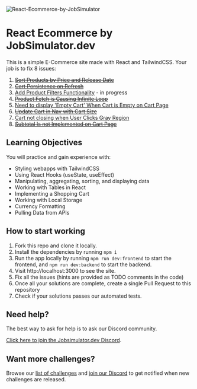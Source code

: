 ![React-Ecommerce-by-JobSimulator](https://user-images.githubusercontent.com/2349518/221032791-f8ece027-447f-45e8-84c0-f4d7a847b570.svg)

# React Ecommerce by JobSimulator.dev

This is a simple E-Commerce site made with React and TailwindCSS. Your job is to fix 8 issues:

1. ~~[Sort Products by Price and Release Date](https://github.com/developer-job-simulation/react-ecommerce/issues/1)~~
1. ~~[Cart Persistence on Refresh](https://github.com/developer-job-simulation/react-ecommerce/issues/2)~~
1. [Add Product Filters Functionality](https://github.com/developer-job-simulation/react-ecommerce/issues/3) - in progress
1. ~~[Product Fetch is Causing Infinite Loop](https://github.com/developer-job-simulation/react-ecommerce/issues/4)~~
1. [Need to display 'Empty Cart' When Cart is Empty on Cart Page](https://github.com/developer-job-simulation/react-ecommerce/issues/5)
1. ~~[Update Cart in Nav with Cart Size](https://github.com/developer-job-simulation/react-ecommerce/issues/6)~~
1. [Cart not closing when User Clicks Gray Region](https://github.com/developer-job-simulation/react-ecommerce/issues/7)
1. ~~[Subtotal Is not Implemented on Cart Page](https://github.com/developer-job-simulation/react-ecommerce/issues/8)~~

## Learning Objectives

You will practice and gain experience with:

- Styling webapps with TailwindCSS
- Using React Hooks (useState, useEffect)
- Manipulating, aggregating, sorting, and displaying data
- Working with Tables in React
- Implementing a Shopping Cart
- Working with Local Storage
- Currency Formatting
- Pulling Data from APIs

## How to start working

1. Fork this repo and clone it locally.
1. Install the dependencies by running `npm i`
1. Run the app locally by running `npm run dev:frontend` to start the frontend, and `npm run dev:backend` to start the backend.
1. Visit http://localhost:3000 to see the site.
1. Fix all the issues (hints are provided as TODO comments in the code)
1. Once all your solutions are complete, create a single Pull Request to this repository
1. Check if your solutions passes our automated tests.

## Need help?

The best way to ask for help is to ask our Discord community.

[Click here to join the Jobsimulator.dev Discord](https://discord.com/invite/7cAkUcKbjB).

## Want more challenges?

Browse our [list of challenges](https://jobsimulator.gumroad.com/) and [join our Discord](https://discord.gg/6VsSMZaM7q) to get notified when new challenges are released.
